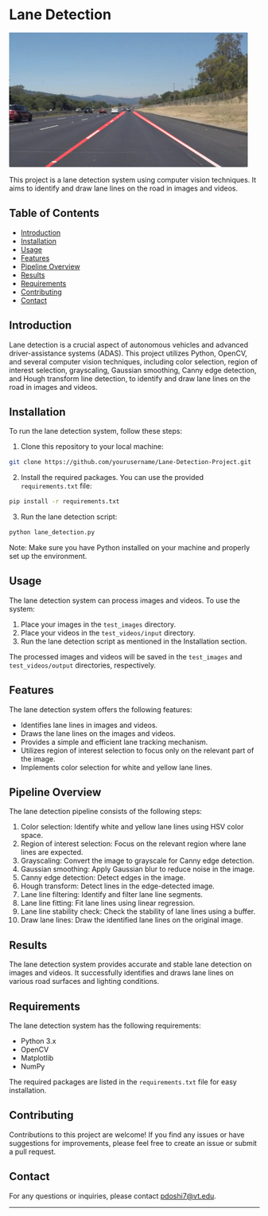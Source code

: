 # **Lane Detection** 

<img src="laneLines_thirdPass.jpg" width="480" alt="Combined Image" />

This project is a lane detection system using computer vision techniques. It aims to identify and draw lane lines on the road in images and videos.

## Table of Contents
- [Introduction](#introduction)
- [Installation](#installation)
- [Usage](#usage)
- [Features](#features)
- [Pipeline Overview](#pipeline-overview)
- [Results](#results)
- [Requirements](#requirements)
- [Contributing](#contributing)
- [Contact](#contact)

## Introduction

Lane detection is a crucial aspect of autonomous vehicles and advanced driver-assistance systems (ADAS). This project utilizes Python, OpenCV, and several computer vision techniques, including color selection, region of interest selection, grayscaling, Gaussian smoothing, Canny edge detection, and Hough transform line detection, to identify and draw lane lines on the road in images and videos.

## Installation

To run the lane detection system, follow these steps:

1. Clone this repository to your local machine:

```bash
git clone https://github.com/yourusername/Lane-Detection-Project.git
```

2. Install the required packages. You can use the provided `requirements.txt` file:

```bash
pip install -r requirements.txt
```

3. Run the lane detection script:

```bash
python lane_detection.py
```

Note: Make sure you have Python installed on your machine and properly set up the environment.

## Usage

The lane detection system can process images and videos. To use the system:

1. Place your images in the `test_images` directory.
2. Place your videos in the `test_videos/input` directory.
3. Run the lane detection script as mentioned in the Installation section.

The processed images and videos will be saved in the `test_images` and `test_videos/output` directories, respectively.

## Features

The lane detection system offers the following features:

- Identifies lane lines in images and videos.
- Draws the lane lines on the images and videos.
- Provides a simple and efficient lane tracking mechanism.
- Utilizes region of interest selection to focus only on the relevant part of the image.
- Implements color selection for white and yellow lane lines.

## Pipeline Overview

The lane detection pipeline consists of the following steps:

1. Color selection: Identify white and yellow lane lines using HSV color space.
2. Region of interest selection: Focus on the relevant region where lane lines are expected.
3. Grayscaling: Convert the image to grayscale for Canny edge detection.
4. Gaussian smoothing: Apply Gaussian blur to reduce noise in the image.
5. Canny edge detection: Detect edges in the image.
6. Hough transform: Detect lines in the edge-detected image.
7. Lane line filtering: Identify and filter lane line segments.
8. Lane line fitting: Fit lane lines using linear regression.
9. Lane line stability check: Check the stability of lane lines using a buffer.
10. Draw lane lines: Draw the identified lane lines on the original image.

## Results

The lane detection system provides accurate and stable lane detection on images and videos. It successfully identifies and draws lane lines on various road surfaces and lighting conditions.

## Requirements

The lane detection system has the following requirements:

- Python 3.x
- OpenCV
- Matplotlib
- NumPy

The required packages are listed in the `requirements.txt` file for easy installation.

## Contributing

Contributions to this project are welcome! If you find any issues or have suggestions for improvements, please feel free to create an issue or submit a pull request.

## Contact

For any questions or inquiries, please contact [pdoshi7@vt.edu](mailto:pdoshi7@vt.edu).

---
